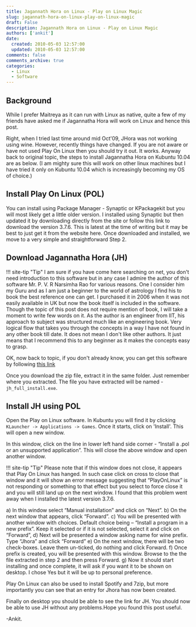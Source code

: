 ```yaml
---
title: Jagannath Hora on Linux - Play on Linux Magic
slug: jagannath-hora-on-linux-play-on-linux-magic
draft: False
description: Jagannath Hora on Linux - Play on Linux Magic
authors: ['ankit']
date: 
  created: 2010-05-03 12:57:00
  updated: 2010-05-03 12:57:00
comments: false
comments_archive: true
categories:
  - Linux
  - Software
---
```


## Background

While I prefer Maitreya as it can run with Linux as native, quite a few of my friends have asked me if Jagannatha Hora will work on Linux and hence this post.

Right, when I tried last time around mid Oct'09, JHora was not working using wine. However, recently things have changed.
If you are not aware or have not used Play On Linux then you should try it out. It works. Anyway back to original topic, the steps to install Jagannatha Hora on Kubuntu 10.04 are as below. (I am mighty sure this will work on other linux machines but I have tried it only on Kubuntu 10.04 which is increasingly becoming my OS of choice.)

<!-- more -->

## Install Play On Linux (POL) 

You can install using Package Manager - Synaptic or KPackagekit but you will most likely get a little older version. I installed using Synaptic but then updated it by downloading directly from the site or follow this link to download the version 3.7.6. This is latest at the time of writing but it may be best to just get it from the website here. Once downloaded and installed, we move to a very simple and straightforward Step 2.

## Download Jagannatha Hora (JH)

!!! site-tip "Tip"
    I am sure if you have come here searching on net, you don't need introduction to this software but in any case I admire the author of this software Mr. P. V. R Narsimha Rao for various reasons. One I consider him my Guru and as I am just a beginner to the world of astrology I find his to book the best reference one can get. I purchased it in 2006 when it was not easily available in UK but now the book itself is included in the software. Though the topic of this post does not require mention of book, I will take a moment to write few words on it. As the author is an engineer from IIT, his approach to subject was structured much like an engineering book. Very logical flow that takes you through the concepts in a way I have not found in any other book till date. It does not mean I don't like other authors. It just means that I recommend this to any beginner as it makes the concepts easy to grasp.

OK, now back to topic, if you don't already know, you can get this software by following [this link](http://www.vedicastrologer.org/jh/)

Once you download the zip file, extract it in the same folder. Just remember where you extracted. The file you have extracted will be named - `jh_full_install.exe`.

## Install JH using POL 

Open the Play on Linux software. In Kubuntu you will find it by clicking `KLauncher -> Applications -> Games`. Once it starts, click on 'Install'. This will open a new window.

In this window, click on the line in lower left hand side corner - “Install a .pol or an unsupported application”. This will close the above window and open another window.

!!! site-tip "Tip"
    Please note that if this window does not close, it appears that Play On Linux has hanged. In such case click on cross to close that window and it will show an error message suggesting that “PlayOnLinux” is not responding or something to that effect but you select to force close it and you will still land up on the next window. I found that this problem went away when I installed the latest version 3.7.6.

a) In this window select “Manual installation” and click on “Next”.
b) On the next window that appears, click “Forward”.
c) You will be presented with another window with choices. Default choice being –  “Install a program in a new prefix”. Keep it selected or if it is not selected, select it and click on “Forward”,
d) Next will be presented a window asking name for wine prefix. Type “Jhora” and click “Forward”
e)  On the next window, there will be two check-boxes. Leave them un-ticked, do nothing and click Forward.
f) Once prefix is created, you will be presented with this window. Browse to the the file extracted in step 2 and then press Forward.
g) Now it should start installing and once complete, it will ask if you want it to be shown on desktop. I chose Yes but it will be up to personal preference.

Play On Linux can also be used to install Spotify and 7zip, but more importantly you can see that an entry for Jhora has now been created.

Finally on desktop you should be able to see the link for JH. You should now be able to use JH without any problems.Hope you found this post useful.

-Ankit.